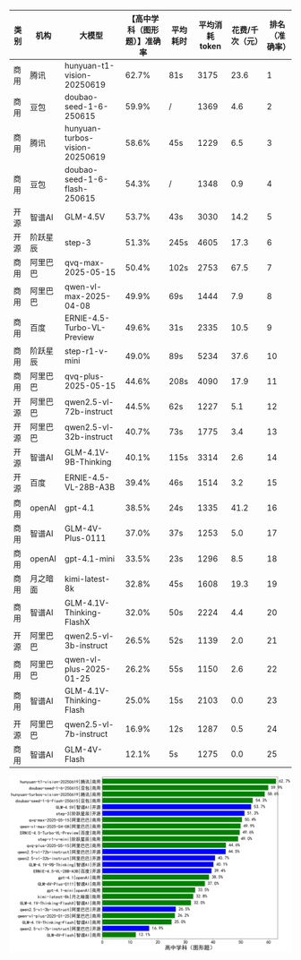 
|类别|机构|大模型|【高中学科（图形题）】准确率|平均耗时|平均消耗token|花费/千次（元）|排名（准确率）|
|---|---|-----|-------------------|-------|-----------|-----------|-----------|
|商用|腾讯|hunyuan-t1-vision-20250619|62.7%|81s|3175|23.6|1|
|商用|豆包|doubao-seed-1-6-250615|59.9%|/|1369|4.6|2|
|商用|腾讯|hunyuan-turbos-vision-20250619|58.6%|45s|1229|6.5|3|
|商用|豆包|doubao-seed-1-6-flash-250615|54.3%|/|1348|0.9|4|
|开源|智谱AI|GLM-4.5V|53.7%|43s|3030|14.2|5|
|开源|阶跃星辰|step-3|51.3%|245s|4605|17.3|6|
|商用|阿里巴巴|qvq-max-2025-05-15|50.4%|102s|2753|67.5|7|
|商用|阿里巴巴|qwen-vl-max-2025-04-08|49.9%|69s|1444|7.9|8|
|商用|百度|ERNIE-4.5-Turbo-VL-Preview|49.6%|31s|2335|10.5|9|
|商用|阶跃星辰|step-r1-v-mini|49.0%|89s|5234|37.6|10|
|商用|阿里巴巴|qvq-plus-2025-05-15|44.6%|208s|4090|17.9|11|
|开源|阿里巴巴|qwen2.5-vl-72b-instruct|44.5%|62s|1227|5.1|12|
|开源|阿里巴巴|qwen2.5-vl-32b-instruct|40.7%|73s|1775|3.4|13|
|开源|智谱AI|GLM-4.1V-9B-Thinking|40.1%|115s|3314|2.6|14|
|开源|百度|ERNIE-4.5-VL-28B-A3B|39.4%|46s|1514|3.2|15|
|商用|openAI|gpt-4.1|38.5%|24s|1335|41.2|16|
|商用|智谱AI|GLM-4V-Plus-0111|37.0%|37s|1253|5.0|17|
|商用|openAI|gpt-4.1-mini|33.5%|23s|1296|8.5|18|
|商用|月之暗面|kimi-latest-8k|32.8%|45s|1608|19.3|19|
|商用|智谱AI|GLM-4.1V-Thinking-FlashX|32.0%|50s|2224|4.4|20|
|开源|阿里巴巴|qwen2.5-vl-3b-instruct|26.5%|52s|1139|2.0|21|
|商用|阿里巴巴|qwen-vl-plus-2025-01-25|26.2%|55s|1150|2.6|22|
|商用|智谱AI|GLM-4.1V-Thinking-Flash|25.0%|15s|2103|0.0|23|
|开源|阿里巴巴|qwen2.5-vl-7b-instruct|16.9%|12s|1287|0.5|24|
|商用|智谱AI|GLM-4V-Flash|12.1%|5s|1275|0.0|25|


![lin](../pic/高中学科（图形题）.png)